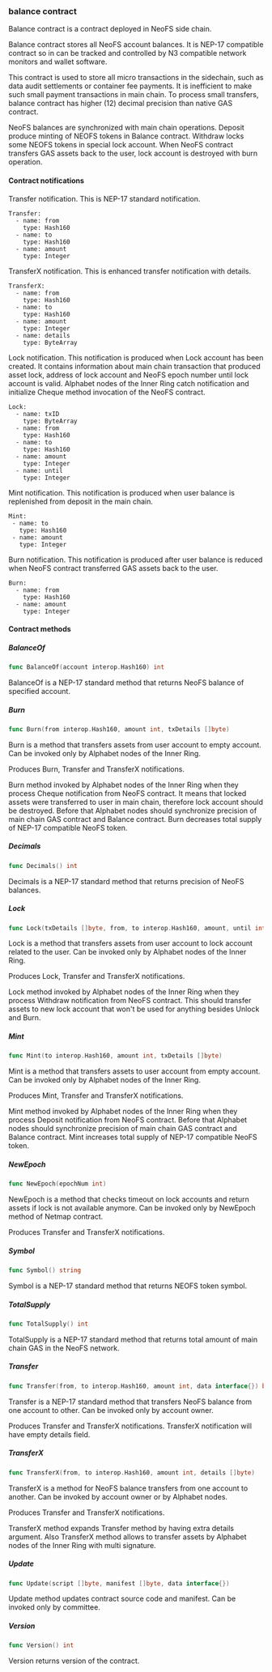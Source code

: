 ### balance contract

Balance contract is a contract deployed in NeoFS side chain\.

Balance contract stores all NeoFS account balances\. It is NEP\-17 compatible contract so in can be tracked and controlled by N3 compatible network monitors and wallet software\.

This contract is used to store all micro transactions in the sidechain\, such as data audit settlements or container fee payments\. It is inefficient to make such small payment transactions in main chain\. To process small transfers\, balance contract has higher \(12\) decimal precision than native GAS contract\.

NeoFS balances are synchronized with main chain operations\. Deposit produce minting of NEOFS tokens in Balance contract\. Withdraw locks some NEOFS tokens in special lock account\. When NeoFS contract transfers GAS assets back to the user\, lock account is destroyed with burn operation\.

#### Contract notifications

Transfer notification\. This is NEP\-17 standard notification\.

```
Transfer:
  - name: from
    type: Hash160
  - name: to
    type: Hash160
  - name: amount
    type: Integer
```

TransferX notification\. This is enhanced transfer notification with details\.

```
TransferX:
  - name: from
    type: Hash160
  - name: to
    type: Hash160
  - name: amount
    type: Integer
  - name: details
    type: ByteArray
```

Lock notification\. This notification is produced when Lock account has been created\. It contains information about main chain transaction that produced asset lock\, address of lock account and NeoFS epoch number until lock account is valid\. Alphabet nodes of the Inner Ring catch notification and initialize Cheque method invocation of the NeoFS contract\.

```
Lock:
  - name: txID
    type: ByteArray
  - name: from
    type: Hash160
  - name: to
    type: Hash160
  - name: amount
    type: Integer
  - name: until
    type: Integer
```

Mint notification\. This notification is produced when user balance is replenished from deposit in the main chain\.

```
Mint:
 - name: to
   type: Hash160
 - name: amount
   type: Integer
```

Burn notification\. This notification is produced after user balance is reduced when NeoFS contract transferred GAS assets back to the user\.

```
Burn:
  - name: from
    type: Hash160
  - name: amount
    type: Integer
```

#### Contract methods

##### BalanceOf

```go
func BalanceOf(account interop.Hash160) int
```

BalanceOf is a NEP\-17 standard method that returns NeoFS balance of specified account\.

##### Burn

```go
func Burn(from interop.Hash160, amount int, txDetails []byte)
```

Burn is a method that transfers assets from user account to empty account\. Can be invoked only by Alphabet nodes of the Inner Ring\.

Produces Burn\, Transfer and TransferX notifications\.

Burn method invoked by Alphabet nodes of the Inner Ring when they process Cheque notification from NeoFS contract\. It means that locked assets were transferred to user in main chain\, therefore lock account should be destroyed\. Before that Alphabet nodes should synchronize precision of main chain GAS contract and Balance contract\. Burn decreases total supply of NEP\-17 compatible NeoFS token\.

##### Decimals

```go
func Decimals() int
```

Decimals is a NEP\-17 standard method that returns precision of NeoFS balances\.

##### Lock

```go
func Lock(txDetails []byte, from, to interop.Hash160, amount, until int)
```

Lock is a method that transfers assets from user account to lock account related to the user\. Can be invoked only by Alphabet nodes of the Inner Ring\.

Produces Lock\, Transfer and TransferX notifications\.

Lock method invoked by Alphabet nodes of the Inner Ring when they process Withdraw notification from NeoFS contract\. This should transfer assets to new lock account that won't be used for anything besides Unlock and Burn\.

##### Mint

```go
func Mint(to interop.Hash160, amount int, txDetails []byte)
```

Mint is a method that transfers assets to user account from empty account\. Can be invoked only by Alphabet nodes of the Inner Ring\.

Produces Mint\, Transfer and TransferX notifications\.

Mint method invoked by Alphabet nodes of the Inner Ring when they process Deposit notification from NeoFS contract\. Before that Alphabet nodes should synchronize precision of main chain GAS contract and Balance contract\. Mint increases total supply of NEP\-17 compatible NeoFS token\.

##### NewEpoch

```go
func NewEpoch(epochNum int)
```

NewEpoch is a method that checks timeout on lock accounts and return assets if lock is not available anymore\. Can be invoked only by NewEpoch method of Netmap contract\.

Produces Transfer and TransferX notifications\.

##### Symbol

```go
func Symbol() string
```

Symbol is a NEP\-17 standard method that returns NEOFS token symbol\.

##### TotalSupply

```go
func TotalSupply() int
```

TotalSupply is a NEP\-17 standard method that returns total amount of main chain GAS in the NeoFS network\.

##### Transfer

```go
func Transfer(from, to interop.Hash160, amount int, data interface{}) bool
```

Transfer is a NEP\-17 standard method that transfers NeoFS balance from one account to other\. Can be invoked only by account owner\.

Produces Transfer and TransferX notifications\. TransferX notification will have empty details field\.

##### TransferX

```go
func TransferX(from, to interop.Hash160, amount int, details []byte)
```

TransferX is a method for NeoFS balance transfers from one account to another\. Can be invoked by account owner or by Alphabet nodes\.

Produces Transfer and TransferX notifications\.

TransferX method expands Transfer method by having extra details argument\. Also TransferX method allows to transfer assets by Alphabet nodes of the Inner Ring with multi signature\.

##### Update

```go
func Update(script []byte, manifest []byte, data interface{})
```

Update method updates contract source code and manifest\. Can be invoked only by committee\.

##### Version

```go
func Version() int
```

Version returns version of the contract\.


